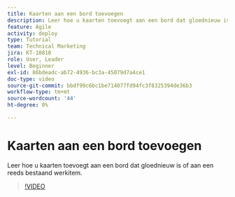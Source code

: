```yaml
---
title: Kaarten aan een bord toevoegen
description: Leer hoe u kaarten toevoegt aan een bord dat gloednieuw is of aan een reeds bestaand werkitem.
feature: Agile
activity: deploy
type: Tutorial
team: Technical Marketing
jira: KT-10810
role: User, Leader
level: Beginner
exl-id: 86bdeadc-ab72-4936-bc3a-45079d7a4ce1
doc-type: video
source-git-commit: bbdf99c6bc1be714077fd94fc3f8325394de36b3
workflow-type: tm+mt
source-wordcount: '44'
ht-degree: 0%

---
```


# Kaarten aan een bord toevoegen

Leer hoe u kaarten toevoegt aan een bord dat gloednieuw is of aan een reeds bestaand werkitem.

>[!VIDEO](https://video.tv.adobe.com/v/346617/?quality=12&learn=on&enablevpops=1)
